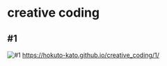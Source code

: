 # creative coding
## #1
![#1](https://user-images.githubusercontent.com/10446161/163736712-677a8ecc-2315-494d-a411-6cac3b7756e3.png "#1")
https://hokuto-kato.github.io/creative_coding/1/
